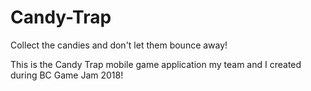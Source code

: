 # Candy-Trap
Collect the candies and don't let them bounce away!

This is the Candy Trap mobile game application my team and I created during BC Game Jam 2018!
